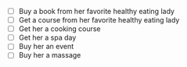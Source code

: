 - [ ] Buy a book from her favorite healthy eating lady
- [ ] Get a course from her favorite healthy eating lady
- [ ] Get her a cooking course
- [ ] Get her a spa day
- [ ] Buy her an event
- [ ] Buy her a massage